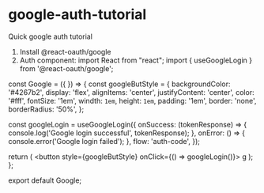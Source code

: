 # google-auth-tutorial
Quick google auth tutorial

1. Install @react-oauth/google
2. Auth component: 
import React from "react";
import { useGoogleLogin } from '@react-oauth/google';

const Google = ({ }) => {
  const googleButStyle = {
    backgroundColor: '#4267b2',
    display: 'flex',
    alignItems: 'center',
    justifyContent: 'center',
    color: '#fff',
    fontSize: '1em',
    windth: `1em`,
    height: `1em`,
    padding: '1em',
    border: 'none',
    borderRadius: '50%',
  };

  const googleLogin = useGoogleLogin({
    onSuccess: (tokenResponse) => {
      console.log('Google login successful', tokenResponse);
    },
    onError: () => {
      console.error('Google login failed');
    },
    flow: 'auth-code',
  });

  return (
    <button
      style={googleButStyle}
      onClick={() => googleLogin()}>
      g
    </button>
  );
};

export default Google;
